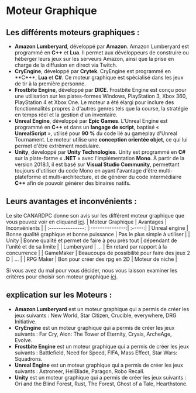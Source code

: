 # Moteur Graphique 

## Les différents moteurs graphiques :
- **Amazon Lumberyard**, développé par **Amazon**.
Amazon Lumberyard est programmé en **C++** et **Lua**. Il permet aux développeurs de construire ou héberger leurs jeux sur les serveurs Amazon, ainsi que la prise en charge de la diffusion en direct via Twitch.
- **CryEngine**, développé par **Crytek**.
CryEngine est programmé en **C++*, **Lua** et **C#**. Ce moteur graphique est spécialisé dans les jeux de tir à la première personne.
- **Frostbite Engine**, développé par **DICE**.
Frostbite Engine est conçu pour une utilisation sur les plates-formes Windows, PlayStation 3, Xbox 360, PlayStation 4 et Xbox One. Le moteur a été élargi pour inclure des fonctionnalités propres à d'autres genres tels que la course, la stratégie en temps réel et la gestion d'un inventaire.
- **Unreal Engine**, développé par **Epic Games**.
L'Unreal Engine est programmé en **C++** et dans un **langage de script**, baptisé « **UnrealScript** », utilisé pour **90 %** du code lié au gameplay d'Unreal Tournament. Le moteur utilise une **conception orientée objet**, ce qui lui permet d'être extrêment modulaire.
- **Unity**, développé par **Unity Technologies**.
Unity est programmé en **C#** sur la plate-forme « **.NET** » avec l'implémentation **Mono**. À partir de la version 2018.1, il est basé sur **Visual Studio Community**, permettant toujours d'utiliser du code Mono en ayant l'avantage d'être multi-plateforme et multi-architecture, et de générer du code intermédiaire **C++** afin de pouvoir générer des binaires natifs.

## Leurs avantages et inconvénients :
Le site CANARDPC donne son avis sur les différent moteur graphique que vous pouvez voir en cliquand [ici](https://www.canardpc.com/hs22/unreal-engine).
| Moteur Graphique | Avantages | Inconvénients |
| :---------------: |:---------------:| :-----:|
| Unreal engine | Bonne qualité graphique et bonne puissance | Pas le plus simple à utiliser |
| Unity | Bonne qualité et permet de faire à peu près tout | dépendant de l'unité et de sa limite |
| Lumberyard | ... | En retard par rapport à la concurrence |
| GameMaker | Beaucoups de possibilité pour faire des jeux 2 D | ... |
| RPG Maker | Bon pour créer des rpg en 2D | Moteur de niche |

Si vous avez du mal pour vous décider, nous vous laisson examiner les critères pour choisir son moteur graphique [ici](https://videogamecreation.fr/choisir-le-meilleur-moteur-de-jeu/).

## explication sur les Moteurs :
- **Amazon Lumberyard** est un moteur graphique qui a permis de créer les jeux suivants : New World, Star Citizen, Crucible, everywhere, DRG Initiative.
- **CryEngine** est un moteur graphique qui a permis de créer les jeux suivants : Far Cry, Aion: The Tower of Eternity, Crysis, ArcheAge, Evolve.
- **Frostbite Engine** est un moteur graphique qui a permis de créer les jeux suivants : Battlefield, Need for Speed, FIFA, Mass Effect, Star Wars: Squadrons.
- **Unreal Engine** est un moteur graphique qui a permis de créer les jeux suivants : Astroneer, HellBlade, Paragon, Robo Recall.
- **Unity** est un moteur graphique qui a permis de créer les jeux suivants : Ori and the Blind Forest, Rust, The Forest, Ghost of a Tale, Hearthstone. 